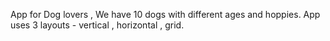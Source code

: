 App for Dog lovers , We have 10 dogs with different ages and hoppies. App uses 3 layouts - vertical , horizontal , grid.
